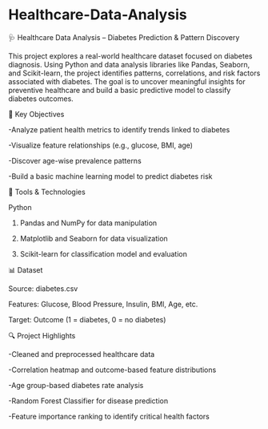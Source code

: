 # Healthcare-Data-Analysis

🩺 Healthcare Data Analysis – Diabetes Prediction & Pattern Discovery

This project explores a real-world healthcare dataset focused on diabetes diagnosis. Using Python and data analysis libraries like Pandas, Seaborn, and Scikit-learn, the project identifies patterns, correlations, and risk factors associated with diabetes. The goal is to uncover meaningful insights for preventive healthcare and build a basic predictive model to classify diabetes outcomes.

📌 Key Objectives

-Analyze patient health metrics to identify trends linked to diabetes

-Visualize feature relationships (e.g., glucose, BMI, age)

-Discover age-wise prevalence patterns

-Build a basic machine learning model to predict diabetes risk

🔧 Tools & Technologies

Python

1. Pandas and NumPy for data manipulation

2. Matplotlib and Seaborn for data visualization

3. Scikit-learn for classification model and evaluation

📊 Dataset

Source: diabetes.csv

Features: Glucose, Blood Pressure, Insulin, BMI, Age, etc.

Target: Outcome (1 = diabetes, 0 = no diabetes)

🔍 Project Highlights

-Cleaned and preprocessed healthcare data

-Correlation heatmap and outcome-based feature distributions

-Age group-based diabetes rate analysis

-Random Forest Classifier for disease prediction

-Feature importance ranking to identify critical health factors
